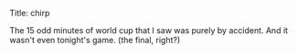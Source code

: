 Title: chirp

The 15 odd minutes of world cup that I saw was purely by accident. And it wasn't even tonight's game. (the final, right?)

